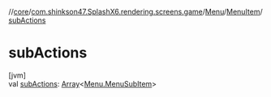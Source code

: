 //[core](../../../../index.md)/[com.shinkson47.SplashX6.rendering.screens.game](../../index.md)/[Menu](../index.md)/[MenuItem](index.md)/[subActions](sub-actions.md)

# subActions

[jvm]\
val [subActions](sub-actions.md): [Array](https://kotlinlang.org/api/latest/jvm/stdlib/kotlin/-array/index.html)&lt;[Menu.MenuSubItem](../-menu-sub-item/index.md)&gt;
